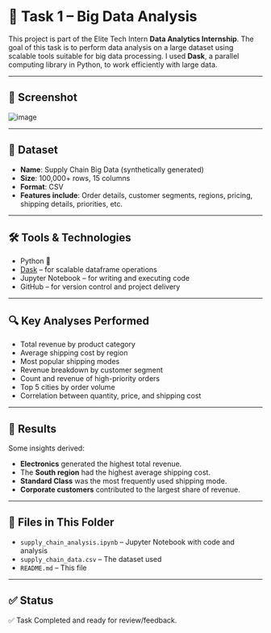 # 🧠 Task 1 – Big Data Analysis

This project is part of the Elite Tech Intern **Data Analytics Internship**. The goal of this task is to perform data analysis on a large dataset using scalable tools suitable for big data processing. I used **Dask**, a parallel computing library in Python, to work efficiently with large data.

---

## 📸 Screenshot
![image](https://github.com/user-attachments/assets/9bedc2e0-b2c2-4142-ba23-e13322e031e9)


---

## 📁 Dataset

- **Name**: Supply Chain Big Data (synthetically generated)
- **Size**: 100,000+ rows, 15 columns
- **Format**: CSV
- **Features include**: Order details, customer segments, regions, pricing, shipping details, priorities, etc.

---

## 🛠️ Tools & Technologies

- Python 🐍  
- [Dask](https://www.dask.org/) – for scalable dataframe operations  
- Jupyter Notebook – for writing and executing code  
- GitHub – for version control and project delivery

---

## 🔍 Key Analyses Performed

- Total revenue by product category  
- Average shipping cost by region  
- Most popular shipping modes  
- Revenue breakdown by customer segment  
- Count and revenue of high-priority orders  
- Top 5 cities by order volume  
- Correlation between quantity, price, and shipping cost

---

## 📌 Results

Some insights derived:
- **Electronics** generated the highest total revenue.
- The **South region** had the highest average shipping cost.
- **Standard Class** was the most frequently used shipping mode.
- **Corporate customers** contributed to the largest share of revenue.

---

## 📂 Files in This Folder

- `supply_chain_analysis.ipynb` – Jupyter Notebook with code and analysis  
- `supply_chain_data.csv` – The dataset used  
- `README.md` – This file  

---

## ✅ Status

✅ Task Completed and ready for review/feedback.

